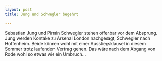 ```yaml
---
layout: post
title: Jung und Schwegler begehrt

---
```


Sebastian Jung und Pirmin Schwegler stehen offenbar vor dem Absprung. Jung werden Kontake zu Arsenal London nachgesagt, Schwegler nach Hoffenheim. Beide können wohl mit einer Ausstiegsklausel in diesem Sommer trotz laufendem Vertrag gehen. Das wäre nach dem Abgang von Rode wohl so etwas wie ein Umbruch...



